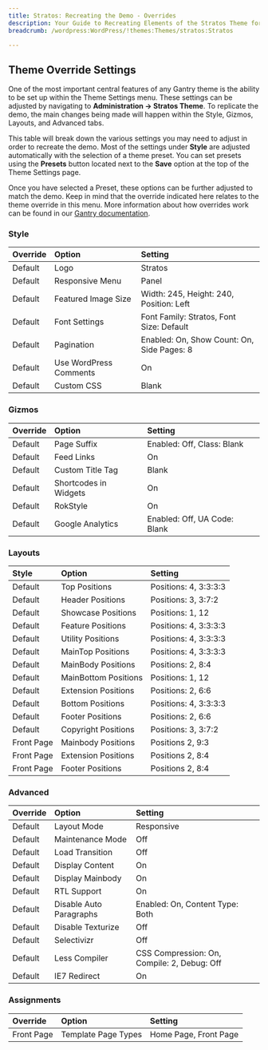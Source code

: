 ```yaml
---
title: Stratos: Recreating the Demo - Overrides
description: Your Guide to Recreating Elements of the Stratos Theme for WordPress
breadcrumb: /wordpress:WordPress/!themes:Themes/stratos:Stratos

---
```


Theme Override Settings
-----

One of the most important central features of any Gantry theme is the ability to be set up within the Theme Settings menu. These settings can be adjusted by navigating to **Administration -> Stratos Theme**. To replicate the demo, the main changes being made will happen within the Style, Gizmos, Layouts, and Advanced tabs.

This table will break down the various settings you may need to adjust in order to recreate the demo. Most of the settings under **Style** are adjusted automatically with the selection of a theme preset. You can set presets using the **Presets** button located next to the **Save** option at the top of the Theme Settings page.

Once you have selected a Preset, these options can be further adjusted to match the demo. Keep in mind that the override indicated here relates to the theme override in this menu. More information about how overrides work can be found in our [Gantry documentation][override].

### Style

| Override |         Option         |                  Setting                   |
| :------- | :--------------------- | :----------------------------------------- |
| Default  | Logo                   | Stratos                                    |
| Default  | Responsive Menu        | Panel                                      |
| Default  | Featured Image Size    | Width: 245, Height: 240, Position: Left    |
| Default  | Font Settings          | Font Family: Stratos, Font Size: Default   |
| Default  | Pagination             | Enabled: On, Show Count: On, Side Pages: 8 |
| Default  | Use WordPress Comments | On                                         |
| Default  | Custom CSS             | Blank                                      |

### Gizmos

| Override |         Option        |           Setting            |
| :------- | :-------------------- | :--------------------------- |
| Default  | Page Suffix           | Enabled: Off, Class: Blank   |
| Default  | Feed Links            | On                           |
| Default  | Custom Title Tag      | Blank                        |
| Default  | Shortcodes in Widgets | On                           |
| Default  | RokStyle              | On                           |
| Default  | Google Analytics      | Enabled: Off, UA Code: Blank |

### Layouts

|   Style    |        Option        |        Setting        |
| :--------- | :------------------- | :-------------------- |
| Default    | Top Positions        | Positions: 4, 3:3:3:3 |
| Default    | Header Positions     | Positions: 3, 3:7:2   |
| Default    | Showcase Positions   | Positions: 1, 12      |
| Default    | Feature Positions    | Positions: 4, 3:3:3:3 |
| Default    | Utility Positions    | Positions: 4, 3:3:3:3 |
| Default    | MainTop Positions    | Positions: 4, 3:3:3:3 |
| Default    | MainBody Positions   | Positions: 2, 8:4     |
| Default    | MainBottom Positions | Positions: 1, 12      |
| Default    | Extension Positions  | Positions: 2, 6:6     |
| Default    | Bottom Positions     | Positions: 4, 3:3:3:3 |
| Default    | Footer Positions     | Positions: 2, 6:6     |
| Default    | Copyright Positions  | Positions: 3, 3:7:2   |
| Front Page | Mainbody Positions   | Positions 2, 9:3      |
| Front Page | Extension Positions  | Positions 2, 8:4      |
| Front Page | Footer Positions     | Positions 2, 8:4      |

### Advanced

| Override |          Option         |                   Setting                   |
| :------- | :---------------------- | :------------------------------------------ |
| Default  | Layout Mode             | Responsive                                  |
| Default  | Maintenance Mode        | Off                                         |
| Default  | Load Transition         | Off                                         |
| Default  | Display Content         | On                                          |
| Default  | Display Mainbody        | On                                          |
| Default  | RTL Support             | On                                          |
| Default  | Disable Auto Paragraphs | Enabled: On, Content Type: Both             |
| Default  | Disable Texturize       | Off                                         |
| Default  | Selectivizr             | Off                                         |
| Default  | Less Compiler           | CSS Compression: On, Compile: 2, Debug: Off |
| Default  | IE7 Redirect            | On                                          |

### Assignments

|  Override  |        Option       |        Setting        |
| :--------- | :------------------ | :-------------------- |
| Front Page | Template Page Types | Home Page, Front Page |

[demo]: assets/Stratos2.jpeg
[menu]: ../../start/menu.md
[override]: http://docs.gantry.org/gantry4/configure